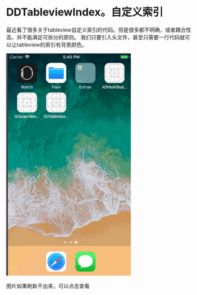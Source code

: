 # DDTableviewIndex。自定义索引
最近看了很多关于tableview自定义索引的代码。但是很多都不明确，或者耦合性高，并不能满足可拆分的原则。
我们只要引入头文件，甚至只需要一行代码就可以让tableview的索引有背景颜色。

![show image](http://github.com/MrXuxxx/DDTableviewIndex/raw/master/images_folder/UITableviewIndexDemo.gif)

图片如果刷新不出来，可以点击查看
